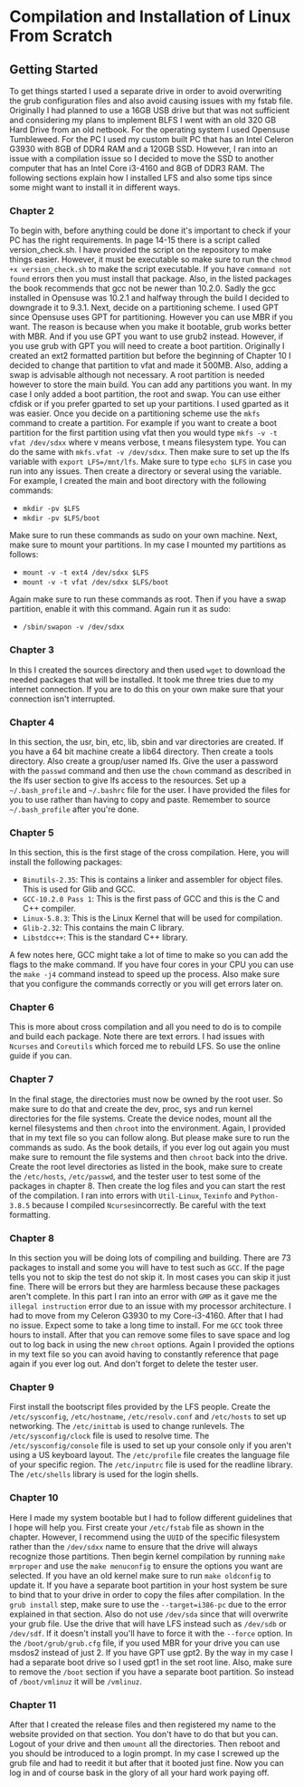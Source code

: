 # Compilation and Installation of Linux From Scratch

## Getting Started

To get things started I used a separate drive in order to avoid overwriting the grub configuration files and also avoid causing issues with my fstab file. Originally I had planned to use a 16GB USB drive but that was not sufficient and considering my plans to implement BLFS I went with an old 320 GB Hard Drive from an old netbook. For the operating system I used Opensuse Tumbleweed. For the PC I used my custom built PC that has an Intel Celeron G3930 with 8GB of DDR4 RAM and a 120GB SSD. However, I ran into an issue with a compilation issue so I decided to move the SSD to another computer that has an Intel Core i3-4160 and 8GB of DDR3 RAM. The following sections explain how I installed LFS and also some tips since some might want to install it in different ways.


### Chapter 2	

To begin with, before anything could be done it's important to check if your PC has the right requirements. In page 14-15 there is a script called version_check.sh. I have provided the script on the repository to make things easier. However, it must be executable so make sure to run the `chmod +x version_check.sh` to make the script executable. If you have `command not found` errors then you must install that package. Also, in the listed packages the book recommends that gcc not be newer than 10.2.0. Sadly the gcc installed in Opensuse was 10.2.1 and halfway through the build I decided to downgrade it to 9.3.1. Next, decide on a partitioning scheme. I used GPT since Opensuse uses GPT for partitioning. However you can use MBR if you want. The reason is because when you make it bootable, grub works better with MBR. And if you use GPT you want to use grub2 instead. However, if you use grub with GPT you will need to create a boot partition. Originally I created an ext2 formatted partition but before the beginning of Chapter 10 I decided to change that partition to vfat and made it 500MB. Also, adding a swap is advisable although not necessary. A root partition is needed however to store the main build. You can add any partitions you want. In my case I only added a boot partition, the root and swap. You can use either cfdisk or if you prefer gparted to set up your partitions. I used gparted as it was easier.  Once you decide on a partitioning scheme use the `mkfs` command to create a partition. For example if you want to create a boot partition for the first partition using vfat then you would type `mkfs -v -t vfat /dev/sdxx` where v means verbose, t means filesystem type. You can do the same with `mkfs.vfat -v /dev/sdxx`. Then make sure to set up the lfs variable with `export LFS=/mnt/lfs`. Make sure to type `echo $LFS` in case you run into any issues. Then create a directory or several using the variable. For example, I created the main and boot directory with the following commands:

* `mkdir -pv $LFS`
* `mkdir -pv $LFS/boot`

Make sure to run these commands as sudo on your own machine. Next, make sure to mount your partitions. In my case I mounted my partitions as follows:

* `mount -v -t ext4 /dev/sdxx $LFS`
* `mount -v -t vfat /dev/sdxx $LFS/boot`

Again make sure to run these commands as root. Then if you have a swap partition, enable it with this command. Again run it as sudo:

* `/sbin/swapon -v /dev/sdxx`


### Chapter 3

In this I created the sources directory and then used `wget` to download the needed packages that will be installed. It took me three tries due to my internet connection. If you are to do this on your own make sure that your connection isn't interrupted.


### Chapter 4

In this section, the usr, bin, etc, lib, sbin and var directories are created. If you have a 64 bit machine create a lib64 directory. Then create a tools directory. Also create a group/user named lfs. Give the user a password with the `passwd` command and then use the `chown` command as described in the lfs user section to give lfs access to the resources. Set up a `~/.bash_profile` and `~/.bashrc` file for the user. I have provided the files for you to use rather than having to copy and paste. Remember to source `~/.bash_profile` after you're done. 

### Chapter 5

In this section, this is the first stage of the cross compilation. Here, you will install the following packages:

* `Binutils-2.35`: This is contains a linker and assembler for object files. This is used for Glib and GCC.
* `GCC-10.2.0 Pass 1`: This is the first pass of GCC and this is the C and C++ compiler.
* `Linux-5.8.3`: This is the Linux Kernel that will be used for compilation.
* `Glib-2.32`: This contains the main C library.
* `Libstdcc++`: This is the standard C++ library.

A few notes here, GCC might take a lot of time to make so you can add the flags to the make command. If you have four cores in your CPU you can use the `make -j4` command instead to speed up the process. Also make sure that you configure the commands correctly or you will get errors later on.

### Chapter 6

This is more about cross compilation and all you need to do is to compile and build each package. Note there are text errors. I had issues with `Ncurses` and `Coreutils` which forced me to rebuild LFS. So use the online guide if you can.

### Chapter 7

In the final stage, the directories must now be owned by the root user. So make sure to do that and create the dev, proc, sys and run kernel directories for the file systems. Create the device nodes, mount all the kernel filesystems and then `chroot` into the environment. Again, I provided that in my text file so you can follow along. But please make sure to run the commands as sudo. As the book details, if you ever log out again you must make sure to remount the file systems and then `chroot` back into the drive. Create the root level directories as listed in the book, make sure to create the `/etc/hosts`, `/etc/passwd`, and the tester user to test some of the packages in chapter 8. Then create the log files and you can start the rest of the compilation. I ran into errors with `Util-Linux`, `Texinfo` and `Python-3.8.5` because I compiled `Ncurses`incorrectly. Be careful with the text formatting. 


### Chapter 8 

In this section you will be doing lots of compiling and building. There are 73 packages to install and some you will have to test such as `GCC`. If the page tells you not to skip the test do not skip it. In most cases you can skip it just fine. There will be errors but they are harmless because these packages aren't complete. In this part I ran into an error with `GMP` as it gave me the `illegal instruction` error due to an issue with my processor architecture. I had to move from my Celeron G3930 to my Core-i3-4160. After that I had no issue. Expect some to take a long time to install. For me `GCC` took three hours to install. After that you can remove some files to save space and log out to log back in using the new `chroot` options. Again I provided the options in my text file so you can avoid having to constantly reference that page again if you ever log out. And don't forget to delete the tester user.

### Chapter 9

First install the bootscript files provided by the LFS people. Create the `/etc/sysconfig`, `/etc/hostname`, `/etc/resolv.conf` and `/etc/hosts` to set up networking. The `/etc/inittab` is used to change runlevels. The `/etc/sysconfig/clock` file is used to resolve time. The `/etc/sysconfig/console` file is used to set up your console only if you aren't using a US keyboard layout. The `/etc/profile` file creates the language file of your specific region. The `/etc/inputrc` file is used for the readline library. The `/etc/shells` library is used for the login shells.

### Chapter 10

Here I made my system bootable but I had to follow different guidelines that I hope will help you. First create your `/etc/fstab` file as shown in the chapter. However, I recommend using the `UUID` of the specific filesystem rather than the `/dev/sdxx` name to ensure that the drive will always recognize those partitions. Then begin kernel compilation by running `make mrproper` and use the `make menuconfig` to ensure the options you want are selected. If you have an old kernel make sure to run `make oldconfig` to update it. If you have a separate boot partition in your host system be sure to bind that to your drive in order to copy the files after compilation. In the `grub install` step, make sure to use the `--target=i386-pc` due to the error explained in that section. Also do not use `/dev/sda` since that will overwrite your grub file. Use the drive that will have LFS instead such as `/dev/sdb` or `/dev/sdf`. If it doesn't install you'll have to force it with the `--force` option. In the `/boot/grub/grub.cfg` file, if you used MBR for your drive you can use msdos2 instead of just 2. If you have GPT use gpt2. By the way in my case I had a separate boot drive so I used gpt1 in the set root line. Also, make sure to remove the `/boot` section if you have a separate boot partition. So instead of `/boot/vmlinuz` it will be `/vmlinuz`.

### Chapter 11
  
After that I created the release files and then registered my name to the website provided on that section. You don't have to do that but you can. Logout of your drive and then `umount` all the directories. Then reboot and you should be introduced to a login prompt. In my case I screwed up the grub file and had to reedit it but after that it booted just fine. Now you can log in and of course bask in the glory of all your hard work paying off. 